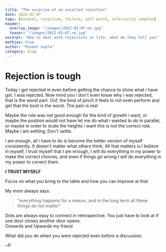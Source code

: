 ```yaml
---
title: "The surprise of an uncalled rejection"
date: 2022-02-07
tags: [mindset, rejection, failure, self worth, inferiority complex]
header:
  overlay_image: "/images/2022-02-07-no.jpg"
  teaser: "/images/2022-02-07-no.jpg"
excerpt: "How to deal with rejections in life, what do they tell you"
mathjax: true
author: "Puneet Gupta"
category: blog
---
```


# Rejection is tough

Today i got rejected in even before getting the chance to show what i have got. I was rejected. Now mind you i don't even know why i was rejected, that is the worst part. Oof, the kind of pinch it feels to not even perform and get that the boot is the worst. The pain is real

Maybe the role was not good enough for the kind of growth i want, or maybe the position would not have let me do what i wanted to do in parallel, or maybe in order to scale the heights i want this is not the correct role. Maybe i am settling. Don't settle.

I am enough, all i have to do is become the better version of myself consistently. It doesn't matter what others think. All that matters is I believe in myself, I trust myself that I am enough, I will do everything in my power to make the correct choices, and even if things go wrong I will do everything in my power to correct them.

**I TRUST MYSELF**

Focus on what you bring to the table and how you can improve at that

My mom always says:
>"everything happens for a reason, and in the long term all these things do not matter"

Dots are always easy to connect in retrospective. You just have to look at if one door closes another door opens. <br />
Onwards and Upwards my friend

What did you do when you were rejected even before a discussion.

~P
